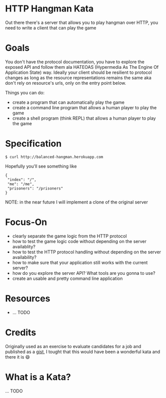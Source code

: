 # HTTP Hangman Kata
Out there there's a server that allows you to play hangman over HTTP, you need to write a client that can play the game

# Goals
You don't have the protocol documentation, you have to explore the exposed API and follow them ala HATEOAS (Hypermedia As The Engine Of Application State) way. Ideally your client should be resilient to protocol changes as long as the resource representations remains the same aka don't rely on resource's urls, only on the entry point below.

Things you can do:
* create a program that can automatically play the game
* create a command line program that allows a human player to play the game
* create a shell program (think REPL) that allows a human player to play the game

# Specification
```
$ curl http://balanced-hangman.herokuapp.com
```
Hopefully you'll see something like
```
{
 "index": "/",
 "me": "/me",
 "prisoners": "/prisoners"
}
```
NOTE: in the near future I will implement a clone of the original server

# Focus-On
* clearly separate the game logic from the HTTP protocol
* how to test the game logic code without depending on the server availablity?
* how to test the HTTP protocol handling without depending on the server availability?
* how to make sure that your application still works with the current server?
* how do you explore the server API? What tools are you gonna to use?
* create an usable and pretty command line application

# Resources
* ... TODO

# Credits
Originally used as an exercise to evaluate candidates for a job and published as a [gist](https://gist.github.com/mjallday/6891926), I tought that this would have been a wonderful kata and there it is :smile:

# What is a Kata?
... TODO
